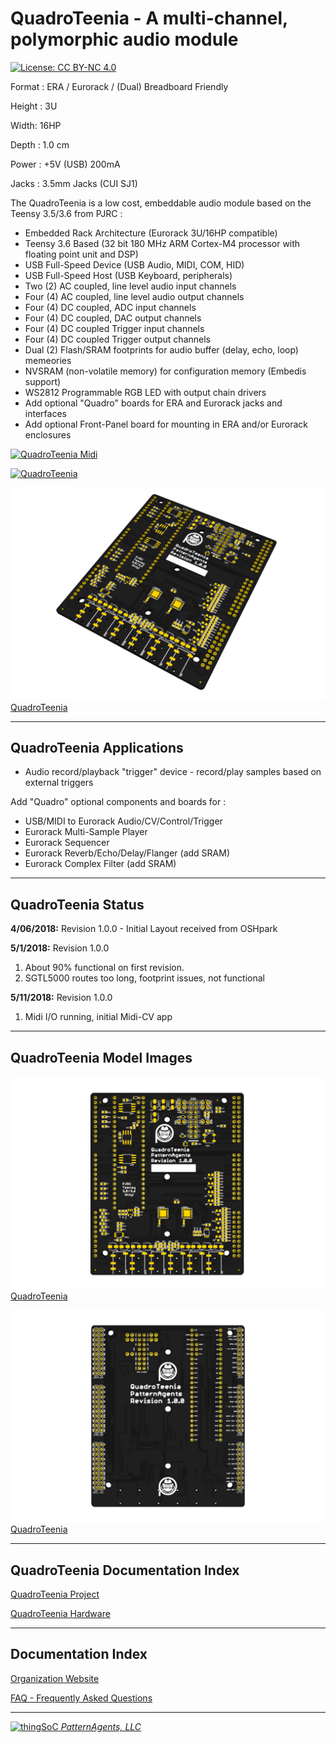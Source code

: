 # QuadroTeenia - A multi-channel, polymorphic audio module

[![License: CC BY-NC 4.0](https://img.shields.io/badge/License-CC%20BY--NC%204.0-lightgrey.svg)](https://creativecommons.org/licenses/by-nc/4.0/)

Format : ERA / Eurorack / (Dual) Breadboard Friendly

Height : 3U 

Width: 16HP

Depth : 1.0 cm

Power : +5V (USB) 200mA

Jacks : 3.5mm Jacks (CUI SJ1)

The QuadroTeenia is a low cost, embeddable audio module based on the Teensy 3.5/3.6 from PJRC :

* Embedded Rack Architecture (Eurorack 3U/16HP compatible)
* Teensy 3.6 Based (32 bit 180 MHz ARM Cortex-M4 processor with floating point unit and DSP)
* USB Full-Speed Device (USB Audio, MIDI, COM, HID)
* USB Full-Speed Host (USB Keyboard, peripherals)
* Two  (2) AC coupled, line level audio input channels 
* Four (4) AC coupled, line level audio output channels
* Four (4) DC coupled, ADC input channels
* Four (4) DC coupled, DAC output channels
* Four (4) DC coupled  Trigger input channels
* Four (4) DC coupled  Trigger output channels
* Dual (2) Flash/SRAM footprints for audio buffer (delay, echo, loop) memeories
* NVSRAM (non-volatile memory) for configuration memory (Embedis support)
* WS2812 Programmable RGB LED with output chain drivers
* Add optional "Quadro" boards for ERA and Eurorack jacks and interfaces
* Add optional Front-Panel board for mounting in ERA and/or Eurorack enclosures

[![QuadroTeenia Midi](https://img.youtube.com/vi/CV_AIyOy-t4.jpg)](https://www.youtube.com/watch?v=CV_AIyOy-t4)

[![QuadroTeenia](https://img.youtube.com/vi/xMB5RRlq_T8/0.jpg)](https://www.youtube.com/watch?v=xMB5RRlq_T8)

[![patternagents QuadroTeenia](https://raw.githubusercontent.com/patternagents/QuadroTeenia/master/QuadroTeenia/images/QuadroTeenia_iso.png?raw=true)QuadroTeenia](https://github.com/patternagents/QuadroTeenia)

---------------------------------------
## QuadroTeenia Applications <a name="QuadroTeenia_Applications"/>

* Audio record/playback "trigger" device - 
  record/play samples based on external triggers

Add "Quadro" optional components and boards for :
* USB/MIDI to Eurorack Audio/CV/Control/Trigger
* Eurorack Multi-Sample Player
* Eurorack Sequencer
* Eurorack Reverb/Echo/Delay/Flanger (add SRAM)
* Eurorack Complex Filter (add SRAM)

---------------------------------------
## QuadroTeenia Status <a name="QuadroTeenia_Status"/>

**4/06/2018:** 
Revision 1.0.0 - Initial Layout received from OSHpark

**5/1/2018:**
Revision 1.0.0 
1) About 90% functional on first revision.
2) SGTL5000 routes too long, footprint issues, not functional

**5/11/2018:**
Revision 1.0.0
1) Midi I/O running, initial Midi-CV app


---------------------------------------
## QuadroTeenia Model Images


[![patternagents QuadroTeenia](https://raw.githubusercontent.com/patternagents/QuadroTeenia/master/QuadroTeenia/images/QuadroTeenia_top.png?raw=true)QuadroTeenia](https://github.com/patternagents/QuadroTeenia)


[![patternagents QuadroTeenia](https://raw.githubusercontent.com/patternagents/QuadroTeenia/master/QuadroTeenia/images/QuadroTeenia_bot.png?raw=true)QuadroTeenia](https://github.com/patternagents/QuadroTeenia)


---------------------------------------

## QuadroTeenia Documentation Index <a name="QuadroTeenia_documentation_index"/>

[QuadroTeenia Project](https://github.com/PatternAgents/QuadroTeenia)

[QuadroTeenia Hardware](https://github.com/patternagents/QuadroTeenia/tree/master/QuadroTeenia/revisions/R1_0_0/)


---------------------------------------

## Documentation Index <a name="documentation_index"/>

[Organization Website](http://patternagents.github.io)

[FAQ - Frequently Asked Questions](http://thingsoc.github.io/support/faq.html)

---------------------------------------

[![thingSoC](http://thingsoc.github.io/img/projects/thingSoC/thingSoC_thumb.png?raw=true) 
*PatternAgents, LLC*](http://thingsoc.github.io)
